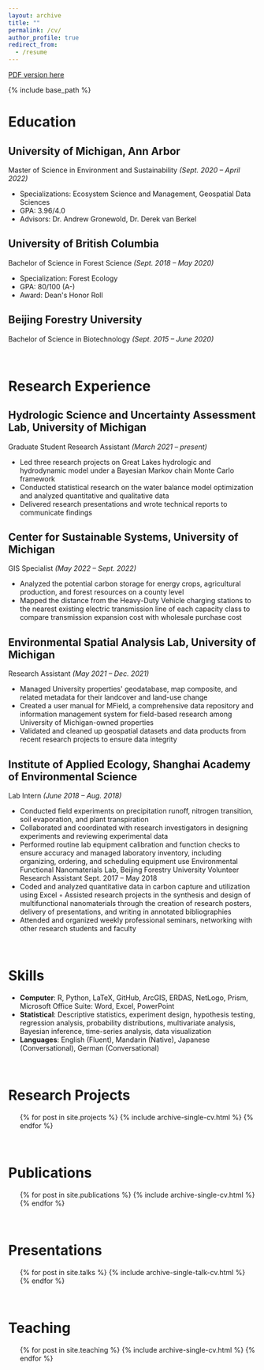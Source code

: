 ```yaml
---
layout: archive
title: ""
permalink: /cv/
author_profile: true
redirect_from:
  - /resume
---
```


[PDF version here](https://drive.google.com/file/d/17l12TRHzNG0s3C6_wzmxLb329VYmC3aG/view?usp=sharing)

{% include base_path %}

# Education

## University of Michigan, Ann Arbor
Master of Science in Environment and Sustainability *(Sept. 2020 – April 2022)*
- Specializations: Ecosystem Science and Management, Geospatial Data Sciences
- GPA: 3.96/4.0
- Advisors: Dr. Andrew Gronewold, Dr. Derek van Berkel

## University of British Columbia	
Bachelor of Science in Forest Science	*(Sept. 2018 – May 2020)*
- Specialization: Forest Ecology
- GPA: 80/100 (A-)
- Award: Dean's Honor Roll

## Beijing Forestry University	
Bachelor of Science in Biotechnology  *(Sept. 2015 – June 2020)*

<br/>

# Research Experience 

## Hydrologic Science and Uncertainty Assessment Lab, University of Michigan
Graduate Student Research Assistant *(March 2021 – present)*

- Led three research projects on Great Lakes hydrologic and hydrodynamic model under a Bayesian Markov chain Monte Carlo framework
- Conducted statistical research on the water balance model optimization and analyzed quantitative and qualitative data 
- Delivered research presentations and wrote technical reports to communicate findings

## Center for Sustainable Systems, University of Michigan
GIS Specialist		   *(May 2022 – Sept. 2022)*

- Analyzed the potential carbon storage for energy crops, agricultural production, and forest resources on a county level
- Mapped the distance from the Heavy-Duty Vehicle charging stations to the nearest existing electric transmission line of each capacity class to compare transmission expansion cost with wholesale purchase cost


## Environmental Spatial Analysis Lab, University of Michigan

Research Assistant *(May 2021 – Dec. 2021)*

- Managed University properties' geodatabase, map composite, and related metadata for their landcover and land-use change
- Created a user manual for MField, a comprehensive data repository and information management system for field-based research among University of Michigan-owned properties 
- Validated and cleaned up geospatial datasets and data products from recent research projects to ensure data integrity

## Institute of Applied Ecology, Shanghai Academy of Environmental Science
Lab Intern *(June 2018 – Aug. 2018)*

- Conducted field experiments on precipitation runoff, nitrogen transition, soil evaporation, and plant transpiration 
- Collaborated and coordinated with research investigators in designing experiments and reviewing experimental data 
- Performed routine lab equipment calibration and function checks to ensure accuracy and managed laboratory inventory, including organizing, ordering, and scheduling equipment use
Environmental Functional Nanomaterials Lab, Beijing Forestry University
Volunteer Research Assistant	Sept. 2017 – May 2018
- Coded and analyzed quantitative data in carbon capture and utilization using Excel
◦ Assisted research projects in the synthesis and design of multifunctional nanomaterials through the creation of research posters, delivery of presentations, and writing in annotated bibliographies
- Attended and organized weekly professional seminars, networking with other research students and faculty
<br/>

# Skills
* **Computer**: R, Python, LaTeX, GitHub, ArcGIS, ERDAS, NetLogo, Prism, Microsoft Office Suite: Word, Excel, PowerPoint
* **Statistical**: Descriptive statistics, experiment design, hypothesis testing, regression analysis, probability distributions, multivariate analysis, Bayesian inference, time-series analysis, data visualization
* **Languages**: English (Fluent), Mandarin (Native), Japanese (Conversational), German (Conversational)
<br/>

# Research Projects 
  <ul>{% for post in site.projects %}
    {% include archive-single-cv.html %}
  {% endfor %}</ul>

<!-- ## Investigating uncertainty associated with the Great Lakes water balance using the Large Lake Statistical Water Balance Model 
- Worked alongside the US Army Corps of Engineers to improve upon the current and standard Bayesian model used to validate hydroclimate data over the Great Lakes
- Integrated the stage-fall-discharge equations and assimilated the latest water level data into the model, then compared and evaluated streamflow and other water balance parameter estimates -->

<!-- ## Improving the representation of groundwater in foundational Great Lakes hydrologic and hydrodynamic models and datasets
- Investigated the importance of groundwater representation in existing lake physics models with support from the US Geological Survey
- Modeled an integrated hydrologic Groundwater and Surface-water FLOW by coupling a land-surface hydrological Precipitation-Runoff Modeling System with the MODFLOW groundwater flow modeling platform
- Applied the FloPy Python package to post-process model results and observed differences in the predictions of baseflow and overall streamflow -->

<!-- ## Gelman site 1,4-dioxane groundwater contamination plume modeling and forecasting 
- Analyzed previous dioxane concentration and evaluated trends for 245 sampling wells in R
- Developed a groundwater contamination forecasting model within the Gelman plume concentration using an automated time-series machine learning package in Python
- Built a web-based interactive visualization application to allow quantification of dioxane contamination analytical data -->

<!-- ## Assessing uncertainty and impacts of climate change in historical estimates of the Great Lakes water balance
- Identified and analyzed currently available estimates of the monthly Great Lakes historical water balance from 1950 to 2020 and documented uncertainty in each water balance component
- Attributed water balance component changes to regional climate patterns and assessed the impact of climate change on future water budgets
- Prepared a summary report that is utilized as a scientific basis for the *“Cumulative Impact Assessment of Withdrawals, Consumptive Uses, and Diversions”* report and presented results to the Conference of Great Lakes and St. Lawrence Governors and Premiers -->
<br/>

# Publications
  <ul>{% for post in site.publications %}
    {% include archive-single-cv.html %}
  {% endfor %}</ul>
<br/>

# Presentations
  <ul>{% for post in site.talks %}
    {% include archive-single-talk-cv.html %}
  {% endfor %}</ul>
  
<br/>

# Teaching
  <ul>{% for post in site.teaching %}
    {% include archive-single-cv.html %}
  {% endfor %}</ul>
  
<!-- Service and leadership
======
* Currently signed in to 43 different slack teams -->
